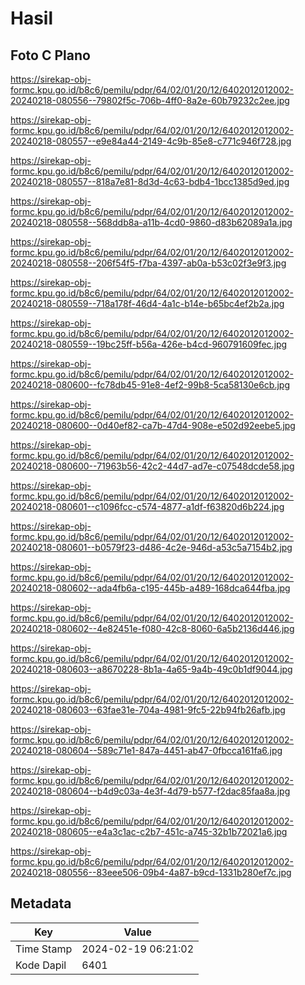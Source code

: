 # Hasil

## Foto C Plano

https://sirekap-obj-formc.kpu.go.id/b8c6/pemilu/pdpr/64/02/01/20/12/6402012012002-20240218-080556--79802f5c-706b-4ff0-8a2e-60b79232c2ee.jpg

https://sirekap-obj-formc.kpu.go.id/b8c6/pemilu/pdpr/64/02/01/20/12/6402012012002-20240218-080557--e9e84a44-2149-4c9b-85e8-c771c946f728.jpg

https://sirekap-obj-formc.kpu.go.id/b8c6/pemilu/pdpr/64/02/01/20/12/6402012012002-20240218-080557--818a7e81-8d3d-4c63-bdb4-1bcc1385d9ed.jpg

https://sirekap-obj-formc.kpu.go.id/b8c6/pemilu/pdpr/64/02/01/20/12/6402012012002-20240218-080558--568ddb8a-a11b-4cd0-9860-d83b62089a1a.jpg

https://sirekap-obj-formc.kpu.go.id/b8c6/pemilu/pdpr/64/02/01/20/12/6402012012002-20240218-080558--206f54f5-f7ba-4397-ab0a-b53c02f3e9f3.jpg

https://sirekap-obj-formc.kpu.go.id/b8c6/pemilu/pdpr/64/02/01/20/12/6402012012002-20240218-080559--718a178f-46d4-4a1c-b14e-b65bc4ef2b2a.jpg

https://sirekap-obj-formc.kpu.go.id/b8c6/pemilu/pdpr/64/02/01/20/12/6402012012002-20240218-080559--19bc25ff-b56a-426e-b4cd-960791609fec.jpg

https://sirekap-obj-formc.kpu.go.id/b8c6/pemilu/pdpr/64/02/01/20/12/6402012012002-20240218-080600--fc78db45-91e8-4ef2-99b8-5ca58130e6cb.jpg

https://sirekap-obj-formc.kpu.go.id/b8c6/pemilu/pdpr/64/02/01/20/12/6402012012002-20240218-080600--0d40ef82-ca7b-47d4-908e-e502d92eebe5.jpg

https://sirekap-obj-formc.kpu.go.id/b8c6/pemilu/pdpr/64/02/01/20/12/6402012012002-20240218-080600--71963b56-42c2-44d7-ad7e-c07548dcde58.jpg

https://sirekap-obj-formc.kpu.go.id/b8c6/pemilu/pdpr/64/02/01/20/12/6402012012002-20240218-080601--c1096fcc-c574-4877-a1df-f63820d6b224.jpg

https://sirekap-obj-formc.kpu.go.id/b8c6/pemilu/pdpr/64/02/01/20/12/6402012012002-20240218-080601--b0579f23-d486-4c2e-946d-a53c5a7154b2.jpg

https://sirekap-obj-formc.kpu.go.id/b8c6/pemilu/pdpr/64/02/01/20/12/6402012012002-20240218-080602--ada4fb6a-c195-445b-a489-168dca644fba.jpg

https://sirekap-obj-formc.kpu.go.id/b8c6/pemilu/pdpr/64/02/01/20/12/6402012012002-20240218-080602--4e82451e-f080-42c8-8060-6a5b2136d446.jpg

https://sirekap-obj-formc.kpu.go.id/b8c6/pemilu/pdpr/64/02/01/20/12/6402012012002-20240218-080603--a8670228-8b1a-4a65-9a4b-49c0b1df9044.jpg

https://sirekap-obj-formc.kpu.go.id/b8c6/pemilu/pdpr/64/02/01/20/12/6402012012002-20240218-080603--63fae31e-704a-4981-9fc5-22b94fb26afb.jpg

https://sirekap-obj-formc.kpu.go.id/b8c6/pemilu/pdpr/64/02/01/20/12/6402012012002-20240218-080604--589c71e1-847a-4451-ab47-0fbcca161fa6.jpg

https://sirekap-obj-formc.kpu.go.id/b8c6/pemilu/pdpr/64/02/01/20/12/6402012012002-20240218-080604--b4d9c03a-4e3f-4d79-b577-f2dac85faa8a.jpg

https://sirekap-obj-formc.kpu.go.id/b8c6/pemilu/pdpr/64/02/01/20/12/6402012012002-20240218-080605--e4a3c1ac-c2b7-451c-a745-32b1b72021a6.jpg

https://sirekap-obj-formc.kpu.go.id/b8c6/pemilu/pdpr/64/02/01/20/12/6402012012002-20240218-080556--83eee506-09b4-4a87-b9cd-1331b280ef7c.jpg


## Metadata

| Key        | Value               |
| ---------- | ------------------- |
| Time Stamp | 2024-02-19 06:21:02 |
| Kode Dapil | 6401                |



